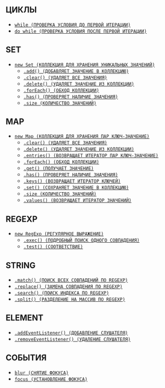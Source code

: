 <style>
  * {
    user-select: none;
  }
</style>

## ЦИКЛЫ

- [`while (ПРОВЕРКА УСЛОВИЯ ДО ПЕРВОЙ ИТЕРАЦИИ)`](./JS/ЦИКЛЫ/while.md)
- [`do while (ПРОВЕРКА УСЛОВИЯ ПОСЛЕ ПЕРВОЙ ИТЕРАЦИИ)`](<./JS/ЦИКЛЫ/do while.md>)

## SET

- [`new Set (КОЛЛЕКЦИЯ ДЛЯ ХРАНЕНИЯ УНИКАЛЬНЫХ ЗНАЧЕНИЙ)`](<./JS/SET/new Set.md>)
  - [`.add() (ДОБАВЛЯЕТ ЗНАЧЕНИЕ В КОЛЛЕКЦИЮ)`](./JS/SET/add.md)
  - [`.clear() (УДАЛЯЕТ ВСЕ ЗНАЧЕНИЯ)`](./JS/SET/clear.md)
  - [`.delete() (УДАЛЯЕТ ЗНАЧЕНИЕ ИЗ КОЛЛЕКЦИИ)`](./JS/SET/delete.md)
  - [`.forEach() (ОБХОД КОЛЛЕКЦИИ)`](./JS/SET/forEach.md)
  - [`.has() (ПРОВЕРЯЕТ НАЛИЧИЕ ЗНАЧЕНИЯ)`](./JS/SET/has.md)
  - [`.size (КОЛИЧЕСТВО ЗНАЧЕНИЙ)`](./JS/SET/size.md)

## MAP

- [`new Map (КОЛЛЕКЦИЯ ДЛЯ ХРАНЕНИЯ ПАР КЛЮЧ-ЗНАЧЕНИЕ)`](<./JS/MAP/new Map.md>)
  - [`.clear() (УДАЛЯЕТ ВСЕ ЗНАЧЕНИЯ)`](./JS/MAP/clear.md)
  - [`.delete() (УДАЛЯЕТ ЗНАЧЕНИЕ ИЗ КОЛЛЕКЦИИ)`](./JS/MAP/delete.md)
  - [`.entries() (ВОЗВРАЩАЕТ ИТЕРАТОР ПАР КЛЮЧ-ЗНАЧЕНИЕ)`](./JS/MAP/entries.md)
  - [`.forEach() (ОБХОД КОЛЛЕКЦИИ)`](./JS/MAP/forEach.md)
  - [`.get() (ПОЛУЧАЕТ ЗНАЧЕНИЕ)`](./JS/MAP/get.md)
  - [`.has() (ПРОВЕРЯЕТ НАЛИЧИЕ ЗНАЧЕНИЯ)`](./JS/MAP/has.md)
  - [`.keys() (ВОЗВРАЩАЕТ ИТЕРАТОР КЛЮЧЕЙ)`](./JS/MAP/keys.md)
  - [`.set() (СОХРАНЯЕТ ЗНАЧЕНИЕ В КОЛЛЕКЦИЮ)`](./JS/MAP/set.md)
  - [`.size (КОЛИЧЕСТВО ЗНАЧЕНИЙ)`](./JS/MAP/size.md)
  - [`.values() (ВОЗВРАЩАЕТ ИТЕРАТОР ЗНАЧЕНИЙ)`](./JS/MAP/values.md)

## REGEXP

- [`new RegExp (РЕГУЛЯРНОЕ ВЫРАЖЕНИЕ)`](<./JS/REGEXP/new RegExp.md>)
  - [`.exec() (ПОДРОБНЫЙ ПОИСК ОДНОГО СОВПАДЕНИЯ)`](./JS/REGEXP/exec.md)
  - [`.test() (СООТВЕТСТВИЕ)`](./JS/REGEXP/test.md)

## STRING

- [`.match() (ПОИСК ВСЕХ СОВПАДЕНИЙ ПО REGEXP)`](./JS/STRING/match.md)
- [`.replace() (ЗАМЕНА СОВПАДЕНИЯ ПО REGEXP)`](./JS/STRING/replace.md)
- [`.search() (ПОИСК ИНДЕКСА ПО REGEXP)`](./JS/STRING/search.md)
- [`.split() (РАЗДЕЛЕНИЕ НА МАССИВ ПО REGEXP)`](./JS/STRING/split.md)

## ELEMENT

- [`.addEventListener() (ДОБАВЛЕНИЕ СЛУШАТЕЛЯ)`](./JS/ELEMENT/addEventListener.md)
- [`.removeEventListener() (УДАЛЕНИЕ СЛУШАТЕЛЯ)`](./JS/ELEMENT/removeEventListener.md)

## СОБЫТИЯ

- [`blur (СНЯТИЕ ФОКУСА)`](./JS/СОБЫТИЯ/blur.md)
- [`focus (УСТАНОВЛЕНИЕ ФОКУСА)`](./JS/СОБЫТИЯ/focus.md)
